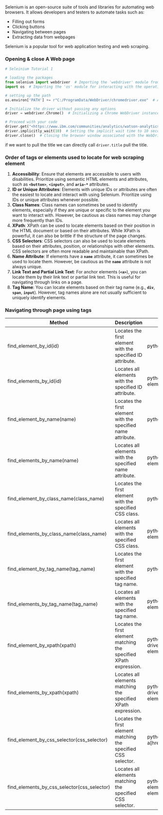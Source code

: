 
Selenium is an open-source suite of tools and libraries for automating web browsers. It allows developers and testers to automate tasks such as:

- Filling out forms
- Clicking buttons
- Navigating between pages
- Extracting data from webpages

Selenium is a popular tool for web application testing and web scraping.

### Opening & close A Web page

```python
# Seleinium Tutorial 1

# loading the packages
from selenium import webdriver  # Importing the 'webdriver' module from Selenium package
import os  # Importing the 'os' module for interacting with the operating system

# setting up the path
os.environ['PATH'] += r"C:/ProgramData/WebDriver/chromedriver.exe"  # Appending the path to the Chrome WebDriver executable to the system PATH variable

# Initialize the driver without passing any options
driver = webdriver.Chrome()  # Initializing a Chrome WebDriver instance without explicitly passing any options

# Proceed with your code
driver.get("<https://www.ibm.com/communities/analytics/watson-analytics-blog/guide-to-sample-datasets/>")  # Navigating the WebDriver to the specified URL
driver.implicitly_wait(10)  # Setting the implicit wait time to 10 seconds, instructing the WebDriver to wait up to 10 seconds when trying to find elements before throwing an exception
driver.close()  # Closing the browser window associated with the WebDriver instance

```

if we want to pull the title we can directly call `driver.title` pull the title.

### Order of tags or elements used to locate for web scraping element

1. **Accessibility**: Ensure that elements are accessible to users with disabilities. Prioritize using semantic HTML elements and attributes, such as **`<button>`**, **`<input>`**, and **`aria-*`** attributes.
2. **ID or Unique Attributes**: Elements with unique IDs or attributes are often the easiest to locate and interact with using Selenium. Prioritize using IDs or unique attributes whenever possible.
3. **Class Names**: Class names can sometimes be used to identify elements, especially if they are unique or specific to the element you want to interact with. However, be cautious as class names may change more frequently than IDs.
4. **XPath**: XPath can be used to locate elements based on their position in the HTML document or based on their attributes. While XPath is powerful, it can also be brittle if the structure of the page changes.
5. **CSS Selectors**: CSS selectors can also be used to locate elements based on their attributes, position, or relationships with other elements. CSS selectors are often more readable and maintainable than XPath.
6. **Name Attribute**: If elements have a **`name`** attribute, it can sometimes be used to locate them. However, be cautious as the **`name`** attribute is not always unique.
7. **Link Text and Partial Link Text**: For anchor elements (**`<a>`**), you can locate them by their link text or partial link text. This is useful for navigating through links on a page.
8. **Tag Name**: You can locate elements based on their tag name (e.g., **`div`**, **`span`**, **`input`**). However, tag names alone are not usually sufficient to uniquely identify elements.

### Navigating through page using tags

| Method                                      | Description                                                        | Code Example (Python)                                                                                                                                                           |
| ------------------------------------------- | ------------------------------------------------------------------ | ------------------------------------------------------------------------------------------------------------------------------------------------------------------------------- |
| find_element_by_id(id)                      | Locates the first element with the specified ID attribute.         | python driver.find_element_by_id("my_element_id").click()                                                                                                                       |
| find_elements_by_id(id)                     | Locates all elements with the specified ID attribute.              | python elements = driver.find_elements_by_id("my_element_id") for element in elements: element.click()                                                                          |
| find_element_by_name(name)                  | Locates the first element with the specified name attribute.       | python driver.find_element_by_name("my_element_name").send_keys("text")                                                                                                         |
| find_elements_by_name(name)                 | Locates all elements with the specified name attribute.            | python elements = driver.find_elements_by_name("my_element_name") for element in elements: element.clear()                                                                      |
| find_element_by_class_name(class_name)      | Locates the first element with the specified CSS class.            | python driver.find_element_by_class_name("my_class_name").clear()                                                                                                               |
| find_elements_by_class_name(class_name)     | Locates all elements with the specified CSS class.                 | python elements = driver.find_elements_by_class_name("my_class_name") for element in elements: element.text                                                                     |
| find_element_by_tag_name(tag_name)          | Locates the first element with the specified tag name.             | python driver.find_element_by_tag_name("h1").text                                                                                                                               |
| find_elements_by_tag_name(tag_name)         | Locates all elements with the specified tag name.                  | python elements = driver.find_elements_by_tag_name("p") for element in elements: print(element.text)                                                                            |
| find_element_by_xpath(xpath)                | Locates the first element matching the specified XPath expression. | python element = driver.find_element_by_xpath("//form[@id='search_form']/input[@type='text']") element.send_keys("search query")                                                |
| find_elements_by_xpath(xpath)               | Locates all elements matching the specified XPath expression.      | python elements = driver.find_elements_by_xpath("//div[@class='product_item']") for element in elements: print(element.get_attribute("href"))                                   |
| find_element_by_css_selector(css_selector)  | Locates the first element matching the specified CSS selector.     | python element = driver.find_element_by_css_selector("#main-content a[href='/about']") element.click()                                                                          |
| find_elements_by_css_selector(css_selector) | Locates all elements matching the specified CSS selector.          | python elements = driver.find_elements_by_css_selector(".product-card") for element in elements: product_name = element.find_element_by_tag_name("h3").text print(product_name) |
